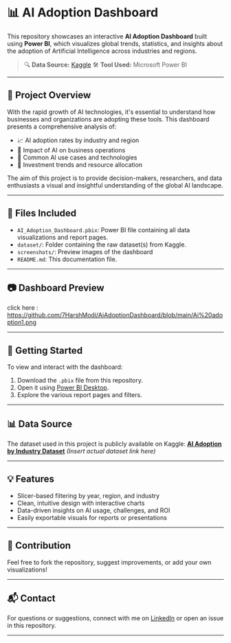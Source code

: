 # 📊 AI Adoption Dashboard

This repository showcases an interactive **AI Adoption Dashboard** built using **Power BI**, which visualizes global trends, statistics, and insights about the adoption of Artificial Intelligence across industries and regions.

> 🔍 **Data Source:** [Kaggle](https://www.kaggle.com/)
> 🛠️ **Tool Used:** Microsoft Power BI

---

## 📌 Project Overview

With the rapid growth of AI technologies, it's essential to understand how businesses and organizations are adopting these tools. This dashboard presents a comprehensive analysis of:

* 📈 AI adoption rates by industry and region
* 💼 Impact of AI on business operations
* 🧠 Common AI use cases and technologies
* 🧮 Investment trends and resource allocation

The aim of this project is to provide decision-makers, researchers, and data enthusiasts a visual and insightful understanding of the global AI landscape.

---

## 📁 Files Included

* `AI_Adoption_Dashboard.pbix`: Power BI file containing all data visualizations and report pages.
* `dataset/`: Folder containing the raw dataset(s) from Kaggle.
* `screenshots/`: Preview images of the dashboard 
* `README.md`: This documentation file.

---

## 📷 Dashboard Preview

click here : https://github.com/7HarshModi/AiAdoptionDashboard/blob/main/Ai%20adoption1.png

---

## 🚀 Getting Started

To view and interact with the dashboard:

1. Download the `.pbix` file from this repository.
2. Open it using [Power BI Desktop](https://powerbi.microsoft.com/desktop/).
3. Explore the various report pages and filters.

---

## 📊 Data Source

The dataset used in this project is publicly available on Kaggle:
**[AI Adoption by Industry Dataset](https://www.kaggle.com/)** *(Insert actual dataset link here)*

---

## 💡 Features

* Slicer-based filtering by year, region, and industry
* Clean, intuitive design with interactive charts
* Data-driven insights on AI usage, challenges, and ROI
* Easily exportable visuals for reports or presentations

---

## 🤝 Contribution

Feel free to fork the repository, suggest improvements, or add your own visualizations!

---

## 📬 Contact

For questions or suggestions, connect with me on [LinkedIn](https://www.linkedin.com/) or open an issue in this repository.

---

